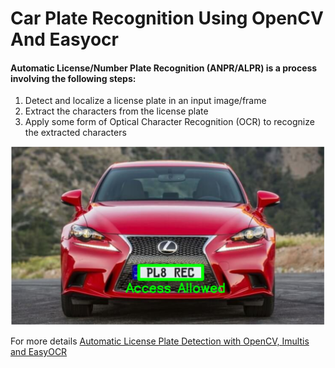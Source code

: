 # Car Plate Recognition Using OpenCV And Easyocr

#### Automatic License/Number Plate Recognition (ANPR/ALPR) is a process involving the following steps:

1. Detect and localize a license plate in an input image/frame
2. Extract the characters from the license plate
3. Apply some form of Optical Character Recognition (OCR) to recognize the extracted characters

![output.png](output.png)

For more details [Automatic License Plate Detection with OpenCV, Imultis and EasyOCR](https://rubikscode.net/2022/06/27/automatic-license-plate-detection-with-opencv-imultis-and-easyocr/)
